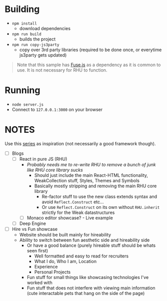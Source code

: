 # Building
- `npm install`
    - download dependencies
- `npm run build`
    - builds the project
- `npm run copy-js3party`
    - copy over 3rd party libraries (required to be done once, or everytime js3party gets updated)
    
> Note that this sample has [Fuse.js](https://www.fusejs.io/) as a dependency as it is common to use. It is not necessary for RHU to function.

# Running
- `node server.js`
- Connect to `127.0.0.1:3000` on your browser

# NOTES
Use this [series](https://youtu.be/8fTFEtekJno?si=1QiJVHbsBUjzwGb7) as inspiration (not necessarily a good framework though).
- [ ] Blogs
    - [ ] React in pure JS (RHU)
        - *Probably needs me to re-write RHU to remove a bunch of junk like RHU core library sucks*
            - Should just include the main React-HTML functionality, WeakCollection stuff, Styles, Themes and Symbols
            - Basically mostly stripping and removing the main RHU core library
                - Re-factor stuff to use the new class extends syntax and avoid `Reflect.Construct` etc...
                - Or use `Reflect.Construct` on its own without `RHU.inherit` strictly for the Weak datastructures
        - [ ] Monaco editor showcase? - Live example
    - [ ] Deep Engine
- [ ] Hire vs Fun showcase
    - Website should be built mainly for hireability
    - Ability to switch between fun aesthetic side and hireability side
        - Or have a good balance (purely hireable stuff should be whats seen first)
            - Well formatted and easy to read for recruiters
            - What I do, Who I am, Location
            - Experience
            - Personal Projects
        - Fun stuff for small things like showcasing technologies I've worked with
        - Fun stuff that does not interfere with viewing main information (cute interactable pets that hang on the side of the page)